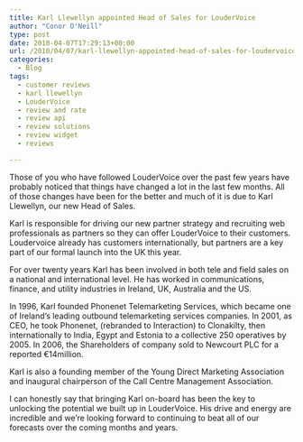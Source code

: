 ```yaml
---
title: Karl Llewellyn appointed Head of Sales for LouderVoice
author: "Conor O'Neill"
type: post
date: 2010-04-07T17:29:13+00:00
url: /2010/04/07/karl-llewellyn-appointed-head-of-sales-for-loudervoice/
categories:
  - Blog
tags:
  - customer reviews
  - karl llewellyn
  - LouderVoice
  - review and rate
  - review api
  - review solutions
  - review widget
  - reviews

---
```

Those of you who have followed LouderVoice over the past few years have probably noticed that things have changed a lot in the last few months. All of those changes have been for the better and much of it is due to Karl Llewellyn, our new Head of Sales.

Karl is responsible for driving our new partner strategy and recruiting web professionals as partners so they can offer LouderVoice to their customers. Loudervoice already has customers internationally, but partners are a key part of our formal launch into the UK this year.

For over twenty years Karl has been involved in both tele and field sales on a national and international level. He has worked in communications, finance, and utility industries in Ireland, UK, Australia and the US.

In 1996, Karl founded Phonenet Telemarketing Services, which became one of Ireland&#8217;s leading outbound telemarketing services companies. In 2001, as CEO, he took Phonenet, (rebranded to Interaction) to Clonakilty, then internationally to India, Egypt and Estonia to a collective 250 operatives by 2005. In 2006, the Shareholders of company sold to Newcourt PLC for a reported €14million.

Karl is also a founding member of the Young Direct Marketing Association and inaugural chairperson of the Call Centre Management Association. 

I can honestly say that bringing Karl on-board has been the key to unlocking the potential we built up in LouderVoice. His drive and energy are incredible and we&#8217;re looking forward to continuing to beat all of our forecasts over the coming months and years.